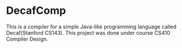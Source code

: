 # DecafComp
This is a compiler for a simple Java-like programming language called Decaf(Stanford CS143). This project was done under course CS410 Compiler Design.
